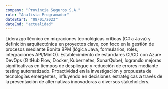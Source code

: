 ```yaml
---
company: "Provincia Seguros S.A."
role: "Analista Programador"
dateStart: "08/01/2023"
dateEnd: "actualidad"
---
```


Liderazgo técnico en migraciones tecnológicas críticas (C# a Java) y definición arquitectónica en proyectos clave, con foco en la gestión de procesos mediante Bonita BPM (lógica Java, formularios, roles, integraciones API/MinIO). Establecimiento de estándares CI/CD con Azure DevOps (GitHub Flow, Docker, Kubernetes, SonarQube), logrando mejoras significativas en tiempos de despliegue y reducción de errores mediante testing automatizado. Proactividad en la investigación y propuesta de tecnologías emergentes, influyendo en decisiones estratégicas a través de la presentación de alternativas innovadoras a diversos stakeholders.